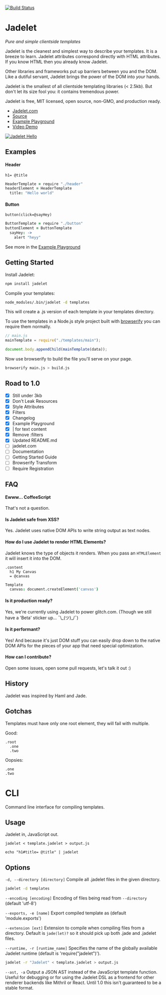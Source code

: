 [![Build Status](https://travis-ci.org/STRd6/jadelet.svg)](https://travis-ci.org/STRd6/jadelet)

Jadelet
=======

*Pure and simple clientside templates*

Jadelet is the cleanest and simplest way to describe your templates. It is a breeze to learn. Jadelet attributes correspond directly with HTML attributes. If you know HTML then you already know Jadelet.

Other libraries and frameworks put up barriers between you and the DOM. Like a dutiful servant, Jadelet brings the power of the DOM into _your_ hands.

Jadelet is the smallest of all clientside templating libraries (< 2.5kb). But don't let its size fool you: it contains tremendous power.

Jadelet is free, MIT licensed, open source, non-GMO, and production ready.

- [Jadelet.com](https://jadelet.com)
- [Source](https://github.com/STRd6/jadelet)
- [Example Playground](https://jadelet.glitch.me)
- [Video Demo](http://blog.fogcreek.com/reactive-templating-demo-with-hamlet-tech-talk/)

[![Jadelet Hello](https://danielx.whimsy.space/images/jadelet-hello.png)](https://jadelet.glitch.me)

Examples
--------

#### Header

```jade
h1= @title
```

```coffee
HeaderTemplate = require "./header"
headerElement = HeaderTemplate
  title: "Hello world"
```

#### Button

```jade
button(click=@sayHey)
```

```coffee
ButtonTemplate = require "./button"
buttonElement = ButtonTemplate
  sayHey: ->
    alert "heyy"
```

See more in the [Example Playground](https://jadelet.glitch.me)

Getting Started
---------------

Install Jadelet:

```bash
npm install jadelet
```

Compile your templates:

```bash
node_modules/.bin/jadelet -d templates
```

This will create a .js version of each template in your templates directory.

To use the templates in a Node.js style project built with [browserify](https://github.com/substack/node-browserify) you can require them normally.

```javascript
// main.js
mainTemplate = require("./templates/main");

document.body.appendChild(mainTemplate(data));
```

Now use browserify to build the file you'll serve on your page.

```bash
browserify main.js > build.js
```

Road to 1.0
-----------

- [x] Still under 3kb
- [x] Don't Leak Resources
- [x] Style Attributes
- [x] Filters
- [x] Changelog
- [x] Example Playground
- [x] | for text content
- [x] Remove :filters
- [x] Updated README.md
- [ ] jadelet.com
- [ ] Documentation
- [ ] Getting Started Guide
- [ ] Browserify Transform
- [ ] Require Registration

FAQ
---

#### Ewww... CoffeeScript

That's not a question.

#### Is Jadelet safe from XSS?

Yes. Jadelet uses native DOM APIs to write string output as text nodes.

#### How do I use Jadelet to render HTML Elements?

Jadelet knows the type of objects it renders. When you pass an `HTMLElement` it will insert it into the DOM.

```jade
.content
  h1 My Canvas
  = @canvas
```

```coffee
Template
  canvas: document.createElement('canvas')
```

#### Is it production ready?

Yes, we're currently using Jadelet to power glitch.com. (Though we still have a 'Beta' sticker up... ¯\\\_(ツ)_/¯)

#### Is it performant?

Yes! And because it's just DOM stuff you can easily drop down to the native DOM APIs for the pieces of your app that need special optimization.

#### How can I contribute?

Open some issues, open some pull requests, let's talk it out :)

History
-------

Jadelet was inspired by Haml and Jade.

Gotchas
-------

Templates must have only one root element, they will fail with multiple.

Good:

```jade
.root
  .one
  .two
```

Oopsies:

```jade
.one
.two
```

CLI
===

Command line interface for compiling templates.

Usage
-----

Jadelet in, JavaScript out.

    jadelet < template.jadelet > output.js

    echo "h1#title= @title" | jadelet

Options
-------

`-d, --directory [directory]` Compile all .jadelet files in the given directory.

```bash
jadelet -d templates
```

`--encoding [encoding]` Encoding of files being read from `--directory` (default 'utf-8')

`--exports, -e [name]` Export compiled template as (default 'module.exports')

`--extension [ext]` Extension to compile when compiling files from a directory. Default is `jade(let)?` so it should pick up both .jade and .jadelet files.

`--runtime, -r [runtime_name]` Specifies the name of the globally available Jadelet runtime (default is 'require("jadelet")').

```bash
jadelet -r "Jadelet" < template.jadelet > output.js
```

`--ast, -a` Output a JSON AST instead of the JavaScript template function. Useful for debugging or for using the Jadelet DSL as a frontend for other renderer backends like Mithril or React. Until 1.0 this isn't guaranteed to be a stable format.
